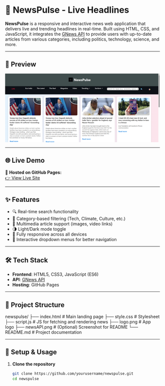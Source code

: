 # 📰 NewsPulse - Live Headlines

**NewsPulse** is a responsive and interactive news web application that delivers live and trending headlines in real-time. Built using HTML, CSS, and JavaScript, it integrates the [GNews API](https://gnews.io/) to provide users with up-to-date articles from various categories, including politics, technology, science, and more.

---

## 📸 Preview

![NewsPulse Preview](newsAPI.png)

---

## 🌐 Live Demo

🔗 **Hosted on GitHub Pages:**  
[👉 View Live Site](https://sravani1135.github.io/news-api/)  

---

## ✨ Features

- 🔍 Real-time search functionality
- 📌 Category-based filtering (Tech, Climate, Culture, etc.)
- 🎥 Multimedia article support (images, video links)
- 🌗 Light/Dark mode toggle
- 📱 Fully responsive across all devices
- 🧭 Interactive dropdown menus for better navigation

---

## 🛠️ Tech Stack

- **Frontend**: HTML5, CSS3, JavaScript (ES6)
- **API**: [GNews API](https://gnews.io/)
- **Hosting**: GitHub Pages

---

## 📁 Project Structure
newspulse/
├── index.html # Main landing page
├── style.css # Stylesheet
├── script.js # JS for fetching and rendering news
├── logo.png # App logo
├── newsAPI.png # (Optional) Screenshot for README
└── README.md # Project documentation

---

## 🧪 Setup & Usage

1. **Clone the repository**
   ```bash
   git clone https://github.com/yourusername/newspulse.git
   cd newspulse
